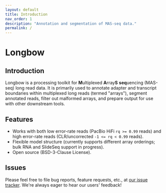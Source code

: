 ```yaml
---
layout: default
title: Introduction
nav_order: 1
description: "Annotation and segmentation of MAS-seq data."
permalink: /
---
```


# Longbow

## Introduction

Longbow is a processing toolkit for **M**ultiplexed **A**rray**S** **seq**uencing (MAS-seq) long read data. It is primarily used to annotate adapter and transcript boundaries within multiplexed long reads (termed "arrays"), segment annotated reads, filter out malformed arrays, and prepare output for use with other downstream tools. 

## Features

 * Works with both low error-rate reads (PacBio HiFi `rq >= 0.99` reads) and high error-rate reads (CLR/uncorrected `-1 <= rq < 0.99` reads).
 * Flexible model structure (currently supports different array orderings; bulk RNA and SlideSeq support in progress).
 * Open source (BSD-3-Clause License).

## Issues

Please feel free to file bug reports, feature requests, etc., at [our issue tracker](https://github.com/broadinstitute/longbow/issues). We're always eager to hear our users' feedback!
